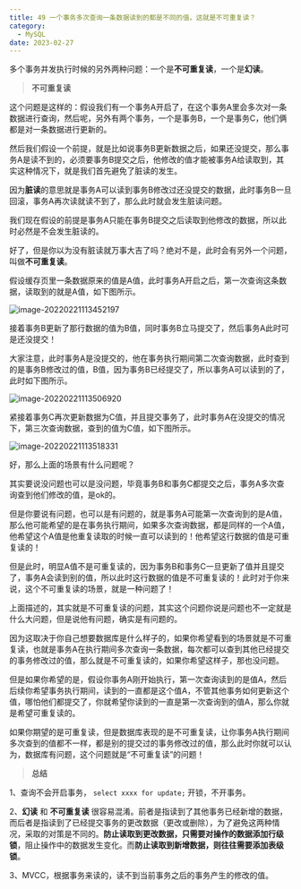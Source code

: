 ```yaml
---
title: 49 一个事务多次查询一条数据读到的都是不同的值，这就是不可重复读？
category:
  - MySQL
date: 2023-02-27
---
```


<!-- more -->


多个事务并发执行时候的另外两种问题：一个是**不可重复读**，一个是**幻读**。

> **不可重复读**

这个问题是这样的：假设我们有一个事务A开启了，在这个事务A里会多次对一条数据进行查询，然后呢，另外有两个事务，一个是事务B，一个是事务C，他们俩都是对一条数据进行更新的。

然后我们假设一个前提，就是比如说事务B更新数据之后，如果还没提交，那么事务A是读不到的，必须要事务B提交之后，他修改的值才能被事务A给读取到，其实这种情况下，就是我们首先避免了脏读的发生。

因为**脏读**的意思就是事务A可以读到事务B修改过还没提交的数据，此时事务B一旦回滚，事务A再次读就读不到了，那么此时就会发生脏读问题。

我们现在假设的前提是事务A只能在事务B提交之后读取到他修改的数据，所以此时必然是不会发生脏读的。

好了，但是你以为没有脏读就万事大吉了吗？绝对不是，此时会有另外一个问题，叫做**不可重复读**。

假设缓存页里一条数据原来的值是A值，此时事务A开启之后，第一次查询这条数据，读取到的就是A值，如下图所示。

<img src="https://studyimages.oss-cn-beijing.aliyuncs.com/img/mysql/34-63/202210201139029.png" alt="image-20220221113452197"/>

接着事务B更新了那行数据的值为B值，同时事务B立马提交了，然后事务A此时可是还没提交！

大家注意，此时事务A是没提交的，他在事务执行期间第二次查询数据，此时查到的是事务B修改过的值，B值，因为事务B已经提交了，所以事务A可以读到的了，此时如下图所示。

![image-20220221113506920](https://studyimages.oss-cn-beijing.aliyuncs.com/img/mysql/34-63/202210201139030.png)

紧接着事务C再次更新数据为C值，并且提交事务了，此时事务A在没提交的情况下，第三次查询数据，查到的值为C值，如下图所示。

<img src="https://studyimages.oss-cn-beijing.aliyuncs.com/img/mysql/34-63/202210201139031.png" alt="image-20220221113518331" />

好，那么上面的场景有什么问题呢？

其实要说没问题也可以是没问题，毕竟事务B和事务C都提交之后，事务A多次查询查到他们修改的值，是ok的。

但是你要说有问题，也可以是有问题的，就是事务A可能第一次查询到的是A值，那么他可能希望的是在事务执行期间，如果多次查询数据，都是同样的一个A值，他希望这个A值是他重复读取的时候一直可以读到的！他希望这行数据的值是可重复读的！

但是此时，明显A值不是可重复读的，因为事务B和事务C一旦更新了值并且提交了，事务A会读到别的值，所以此时这行数据的值是不可重复读的！此时对于你来说，这个不可重复读的场景，就是一种问题了！

上面描述的，其实就是不可重复读的问题，其实这个问题你说是问题也不一定就是什么大问题，但是说他有问题，确实是有问题的。

因为这取决于你自己想要数据库是什么样子的，如果你希望看到的场景就是不可重复读，也就是事务A在执行期间多次查询一条数据，每次都可以查到其他已经提交的事务修改过的值，那么就是不可重复读的，如果你希望这样子，那也没问题。

但是如果你希望的是，假设你事务A刚开始执行，第一次查询读到的是值A，然后后续你希望事务执行期间，读到的一直都是这个值A，不管其他事务如何更新这个值，哪怕他们都提交了，你就希望你读到的一直是第一次查询到的值A，那么你就是希望可重复读的。

如果你期望的是可重复读，但是数据库表现的是不可重复读，让你事务A执行期间多次查到的值都不一样，都是别的提交过的事务修改过的值，那么此时你就可以认为，数据库有问题，这个问题就是“不可重复读”的问题！

> **总结**

1、查询不会开启事务， `select xxxx for update;` 开锁，不开事务。

2、**幻读** 和 **不可重复读** 很容易混淆。前者是指读到了其他事务已经新增的数据，而后者是指读到了已经提交事务的更改数据（更改或删除），为了避免这两种情况，采取的对策是不同的。**防止读取到更改数据，只需要对操作的数据添加行级锁**，阻止操作中的数据发生变化。而**防止读取到新增数据，则往往需要添加表级锁**。

3、MVCC，根据事务来读的，读不到当前事务之后的事务产生的修改的值。
